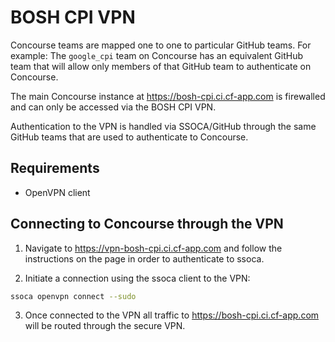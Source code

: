 # BOSH CPI VPN

Concourse teams are mapped one to one to particular GitHub teams. For example: The `google_cpi` team on Concourse has an equivalent GitHub team that will allow only members of that GitHub team to authenticate on Concourse.

The main Concourse instance at https://bosh-cpi.ci.cf-app.com is firewalled and can only be accessed via the BOSH CPI VPN.

Authentication to the VPN is handled via SSOCA/GitHub through the same GitHub teams that are used to authenticate to Concourse.

## Requirements

- OpenVPN client

## Connecting to Concourse through the VPN

1. Navigate to https://vpn-bosh-cpi.ci.cf-app.com and follow the instructions on the page in order to authenticate to ssoca.

2. Initiate a connection using the ssoca client to the VPN:
```bash
ssoca openvpn connect --sudo
```

3. Once connected to the VPN all traffic to https://bosh-cpi.ci.cf-app.com will be routed through the secure VPN.
